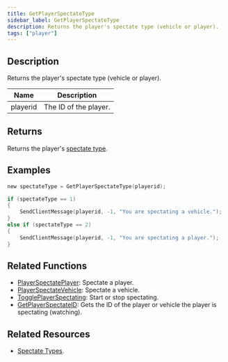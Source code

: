```yaml
---
title: GetPlayerSpectateType
sidebar_label: GetPlayerSpectateType
description: Returns the player's spectate type (vehicle or player).
tags: ["player"]
---
```


<VersionWarn version='omp v1.1.0.2612' />

## Description

Returns the player's spectate type (vehicle or player).

| Name     | Description           |
|----------|-----------------------|
| playerid | The ID of the player. |

## Returns

Returns the player's [spectate type](../resources/spectatetypes).

## Examples

```c
new spectateType = GetPlayerSpectateType(playerid);

if (spectateType == 1)
{
    SendClientMessage(playerid, -1, "You are spectating a vehicle.");
}
else if (spectateType == 2)
{
    SendClientMessage(playerid, -1, "You are spectating a player.");
}
```

## Related Functions

- [PlayerSpectatePlayer](PlayerSpectatePlayer): Spectate a player.
- [PlayerSpectateVehicle](PlayerSpectateVehicle): Spectate a vehicle.
- [TogglePlayerSpectating](TogglePlayerSpectating): Start or stop spectating.
- [GetPlayerSpectateID](GetPlayerSpectateID): Gets the ID of the player or vehicle the player is spectating (watching).

## Related Resources

- [Spectate Types](../resources/spectatetypes).
